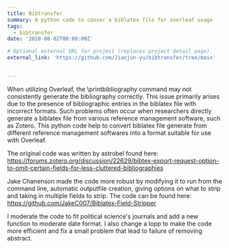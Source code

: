 ```yaml
---
title: Bibtransfer
summary: A python code to conver a biblatex file for overleaf usage
tags:
  - bibtransfer
date: '2020-08-02T00:00:00Z'

# Optional external URL for project (replaces project detail page).
external_link: 'https://github.com/Jianjun-yu/bibtransfer/tree/main'


---
```


When utilizing Overleaf, the \printbibliography command may not consistently generate the bibliography correctly. This issue primarily arises due to the presence of bibliographic entries in the biblatex file with incorrect formats. Such problems often occur when researchers directly generate a biblatex file from various reference management software, such as Zotero. This python code help to convert biblatex file generate from different reference management softwares into a format suitable for use with Overleaf. 

The original code was written by astrobel found here: https://forums.zotero.org/discussion/22629/bibtex-export-request-option-to-omit-certain-fields-for-less-cluttered-bibliographies

Jake Chanenson made the code more robust by modifying it to run from the command line, automatic outputfile creation, giving options on what to strip and taking in multiple fields to strip. The code can be found here: https://github.com/JakeC007/Biblatex-Field-Stripper

I moderate the code to fit political science's journals and add a new function to moderate date format. I also change a lopp to make the code more efficient and fix a small problem that lead to failure of removing abstract.

